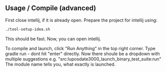 ## Usage / Compile (advanced)

First close intellij, if it is already open.
Prepare the project for intellij using:


```bash
./tool-setup-idea.sh
```

This should be fast.
Now, you can open intellij.

To compile and launch, click "Run Anything" in the top right corner.
Type gradle run - dont hit "enter" directly.
Now there shoule be a dropdown with multiple suggestions e.g. "src:luposdate3000_launch_binary_test_suite:run"
The module name tells you, what exactly is launched.
